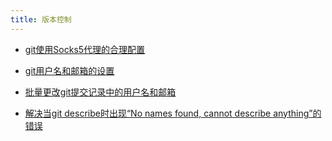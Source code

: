 ```yaml
---
title: 版本控制
---
```


- [git使用Socks5代理的合理配置](git-proxy.md)
- [git用户名和邮箱的设置](set-git-username-and-email-for-per-project-or-global.md)
- [批量更改git提交记录中的用户名和邮箱](fix-git-commit-username-and-email.md)

- [解决当git describe时出现“No names found, cannot describe anything”的错误](git-no-names-found-cannot-describe-anything.md)

